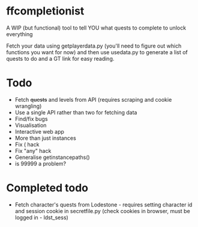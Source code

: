 # ffcompletionist
A WIP (but functional) tool to tell YOU what quests to complete to unlock everything

Fetch your data using getplayerdata.py (you'll need to figure out which functions you want for now) and then use usedata.py to generate a list of quests to do and a GT link for easy reading.

# Todo
- Fetch ~~quests~~ and levels from API (requires scraping and cookie wrangling)
- Use a single API rather than two for fetching data
- Find/fix bugs
- Visualisation
- Interactive web app
- More than just instances
- Fix ( hack
- Fix "any" hack
- Generalise getinstancepaths()
- is 99999 a problem?

# Completed todo
- Fetch character's quests from Lodestone - requires setting character id and session cookie in secretfile.py (check cookies in browser, must be logged in - ldst_sess)
